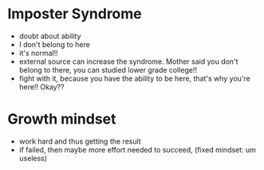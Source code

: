 # Imposter Syndrome
 - doubt about ability
 - I don't belong to here
 - it's normal!!
 - external source can increase the syndrome. Mother said you don't belong to there, you can studied lower grade college!!
 - fight with it, because you have the ability to be here, that's why you're here!! Okay??

# Growth mindset
 - work hard and thus getting the result
 - if failed, then maybe more effort needed to succeed, (fixed mindset: um useless)